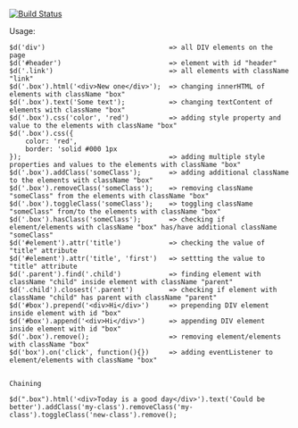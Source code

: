[![Build Status](https://travis-ci.org/dmitriyakkerman/dom-library.svg?branch=master)](https://travis-ci.org/dmitriyakkerman/dom-library)

Usage:      
 
    $d('div')                               => all DIV elements on the page
    $d('#header')                           => element with id "header"
    $d('.link')                             => all elements with className "link"          
    $d('.box').html('<div>New one</div>');  => changing innerHTML of elements with className "box"  
    $d('.box').text('Some text');           => changing textContent of elements with className "box"     
    $d('.box').css('color', 'red')          => adding style property and value to the elements with className "box"
    $d('.box').css({
        color: 'red', 
        border: 'solid #000 1px
    });                                     => adding multiple style properties and values to the elements with className "box"
    $d('.box').addClass('someClass');       => adding additional className to the elements with className "box"        
    $d('.box').removeClass('someClass');    => removing className "someClass" from the elements with className "box"              
    $d('.box').toggleClass('someClass');    => toggling className "someClass" from/to the elements with className "box"
    $d('.box').hasClass('someClass');       => checking if element/elements with className "box" has/have additional className "someClass"
    $d('#element').attr('title')            => checking the value of "title" attribute
    $d('#element').attr('title', 'first')   => settting the value to "title" attribute  
    $d('.parent').find('.child')            => finding element with className "child" inside element with className "parent"
    $d('.child').closest('.parent')         => checking if element with className "child" has parent with className "parent"
    $d('#box').prepend('<div>Hi</div>')     => prepending DIV element inside element with id "box"
    $d('#box').append('<div>Hi</div>')      => appending DIV element inside element with id "box"  
    $d('.box').remove();                    => removing element/elements with className "box"
    $d('box').on('click', function(){})     => adding eventListener to element/elements with className "box"
    
        
    Chaining
        
    $d(".box").html('<div>Today is a good day</div>').text('Could be better').addClass('my-class').removeClass('my-class').toggleClass('new-class').remove();    
    
